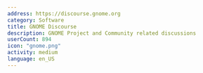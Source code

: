 ```yaml
---
address: https://discourse.gnome.org
category: Software
title: GNOME Discourse
description: GNOME Project and Community related discussions
userCount: 894
icon: "gnome.png"
activity: medium
language: en_US
---
```

